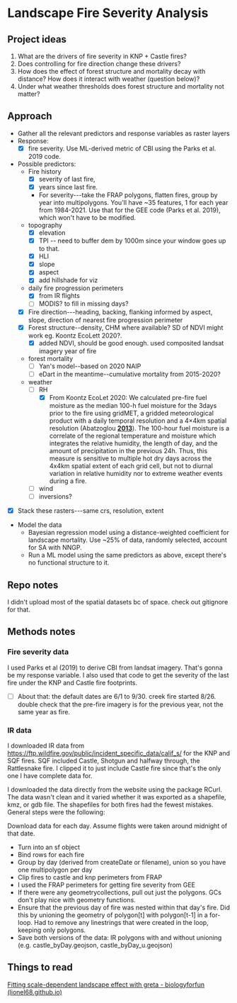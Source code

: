 # Landscape Fire Severity Analysis

## Project ideas

1.  What are the drivers of fire severity in KNP + Castle fires?
2.  Does controlling for fire direction change these drivers?
3.  How does the effect of forest structure and mortality decay with distance? How does it interact with weather (question below)?
4.  Under what weather thresholds does forest structure and mortality not matter?

## Approach

-   Gather all the relevant predictors and response variables as raster layers
-   Response:
    -   [x] fire severity. Use ML-derived metric of CBI using the Parks et al. 2019 code.
-   Possible predictors:
    -   Fire history
        -   [x] severity of last fire,
        -   [x] years since last fire.
        -   For severity---take the FRAP polygons, flatten fires, group by year into multipolygons. You'll have \~35 features, 1 for each year from 1984-2021. Use that for the GEE code (Parks et al. 2019), which won't have to be modified.
    -   topography
        -   [x] elevation
        -   [x] TPI -- need to buffer dem by 1000m since your window goes up to that.
        -   [x] HLI
        -   [x] slope
        -   [x] aspect
        -   [x] add hillshade for viz
    -   daily fire progression perimeters
        -   [x] from IR flights
        -   [ ] MODIS? to fill in missing days?
    -   [x] Fire direction---heading, backing, flanking informed by aspect, slope, direction of nearest fire progression perimeter
    -   [x] Forest structure--density, CHM where available? SD of NDVI might work eg. Koontz EcoLett 2020?.
        -   [x] added NDVI, should be good enough. used composited landsat imagery year of fire
    -   forest mortality
        -   [ ] Yan's model--based on 2020 NAIP
        -   [ ] eDart in the meantime--cumulative mortality from 2015-2020?
    -   weather
        -   [ ] RH
            -   [x] From Koontz EcoLet 2020: We calculated pre-fire fuel moisture as the median 100-h fuel moisture for the 3days prior to the fire using gridMET, a gridded meteorological product with a daily temporal resolution and a 4×4km spatial resolution (Abatzoglou [**2013**](https://onlinelibrary.wiley.com/doi/full/10.1111/ele.13447#ele13447-bib-0001)). The 100-hour fuel moisture is a correlate of the regional temperature and moisture which integrates the relative humidity, the length of day, and the amount of precipitation in the previous 24h. Thus, this measure is sensitive to multiple hot dry days across the 4x4km spatial extent of each grid cell, but not to diurnal variation in relative humidity nor to extreme weather events during a fire.
        -   [ ] wind
        -   [ ] inversions?
-   [x] Stack these rasters---same crs, resolution, extent
-   Model the data
    -   Bayesian regression model using a distance-weighted coefficient for landscape mortality. Use \~25% of data, randomly selected, account for SA with NNGP.
    -   Run a ML model using the same predictors as above, except there's no functional structure to it.

## Repo notes

I didn't upload most of the spatial datasets bc of space. check out gitignore for that.

## Methods notes

### Fire severity data

I used Parks et al (2019) to derive CBI from landsat imagery. That's gonna be my response variable. I also used that code to get the severity of the last fire under the KNP and Castle fire footprints.

-   [ ] About that: the default dates are 6/1 to 9/30. creek fire started 8/26. double check that the pre-fire imagery is for the previous year, not the same year as fire.

### IR data

I downloaded IR data from <https://ftp.wildfire.gov/public/incident_specific_data/calif_s/> for the KNP and SQF fires. SQF included Castle, Shotgun and halfway through, the Rattlesnake fire. I clipped it to just include Castle fire since that's the only one I have complete data for.

I downloaded the data directly from the website using the package RCurl. The data wasn't clean and it varied whether it was exported as a shapefile, kmz, or gdb file. The shapefiles for both fires had the fewest mistakes. General steps were the following:

Download data for each day. Assume flights were taken around midnight of that date.

-   Turn into an sf object
-   Bind rows for each fire
-   Group by day (derived from createDate or filename), union so you have one multipolygon per day
-   Clip fires to castle and knp perimeters from FRAP
-   I used the FRAP perimeters for getting fire severity from GEE
-   If there were any geometrycollections, pull out just the polygons. GCs don't play nice with geometry functions.
-   Ensure that the previous day of fire was nested within that day's fire. Did this by unioning the geometry of polygon[t] with polygon[t-1] in a for-loop. Had to remove any linestrings that were created in the loop, keeping only polygons.
-   Save both versions of the data: IR polygons with and without unioning (e.g. castle_byDay.geojson, castle_byDay_u.geojson)

## Things to read

[Fitting scale-dependent landscape effect with greta - biologyforfun (lionel68.github.io)](https://lionel68.github.io/biological%20stuff/r%20and%20stat/fitting-scale-dependent-greta/)
